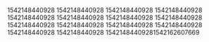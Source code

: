 1542148440928
1542148440928
1542148440928
1542148440928
1542148440928
1542148440928
1542148440928
1542148440928
1542148440928
1542148440928
1542148440928
1542148440928
1542148440928
1542148440928
15421484409281542162607669